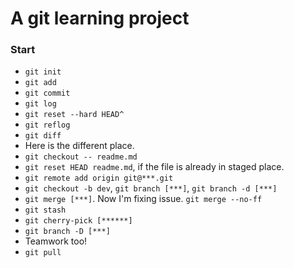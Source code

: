 # A git learning project

### Start
* `git init`
* `git add`
* `git commit`
* `git log`
* `git reset --hard HEAD^`
* `git reflog`
* `git diff`
* Here is the different place.
* `git checkout -- readme.md`
* `git reset HEAD readme.md`, if the file is already in staged place.
* `git remote add origin git@***.git`
* `git checkout -b dev`, `git branch [***]`, `git branch -d [***]`
* `git merge [***]`. Now I'm fixing issue. `git merge --no-ff`
* `git stash`
* `git cherry-pick [******]`
* `git branch -D [***]`
* Teamwork too!
* `git pull`